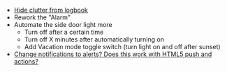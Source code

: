   - [Hide clutter from logbook](https://github.com/home-assistant/home-assistant/pull/3674)
  - Rework the "Alarm"
  - Automate the side door light more
    + Turn off after a certain time
    + Turn off X minutes after automatically turning on
    + Add Vacation mode toggle switch (turn light on and off after sunset)
  - [Change notifications to alerts? Does this work with HTML5 push and actions?](https://www.home-assistant.io/components/alert/)